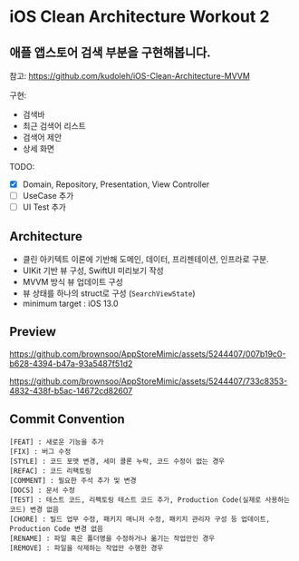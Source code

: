 # iOS Clean Architecture Workout 2
 
## 애플 앱스토어 검색 부분을 구현해봅니다.

참고: https://github.com/kudoleh/iOS-Clean-Architecture-MVVM

구현:
- 검색바
- 최근 검색어 리스트
- 검색어 제안
- 상세 화면

TODO: 
- [x] Domain, Repository, Presentation, View Controller 
- [ ] UseCase 추가
- [ ] UI Test 추가

## Architecture

* 클린 아키텍트 이론에 기반해 도메인, 데이터, 프리젠테이션, 인프라로 구분.
* UIKit 기반 뷰 구성, SwiftUI 미리보기 작성
* MVVM 방식 뷰 업데이트 구성 
* 뷰 상태를 하나의 struct로 구성 (`SearchViewState`)
* minimum target : iOS 13.0

## Preview

https://github.com/brownsoo/AppStoreMimic/assets/5244407/007b19c0-b628-4394-b47a-93a5487f51d2

https://github.com/brownsoo/AppStoreMimic/assets/5244407/733c8353-4832-438f-b5ac-14672cd82607


##  Commit Convention

```plain
[FEAT] : 새로운 기능을 추가
[FIX] : 버그 수정
[STYLE] : 코드 포맷 변경, 세미 콜론 누락, 코드 수정이 없는 경우
[REFAC] : 코드 리팩토링
[COMMENT] : 필요한 주석 추가 및 변경
[DOCS] : 문서 수정
[TEST] : 테스트 코드, 리펙토링 테스트 코드 추가, Production Code(실제로 사용하는 코드) 변경 없음
[CHORE] : 빌드 업무 수정, 패키지 매니저 수정, 패키지 관리자 구성 등 업데이트, Production Code 변경 없음
[RENAME] : 파일 혹은 폴더명을 수정하거나 옮기는 작업만인 경우
[REMOVE] : 파일을 삭제하는 작업만 수행한 경우
```
